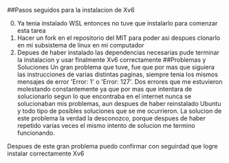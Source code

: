 ##Pasos seguidos para la instalacion de Xv6


0. Ya tenia instalado WSL entonces no tuve que instalarlo para comenzar esta tarea
1. Hacer un fork en el repositorio del MIT para poder asi despues clonarlo en mi subsistema de linux en mi computador
2. Depues de haber instalado las dependencias necesarias pude terminar la instalacion y usar finalmente Xv6 correctamente
##Problemas y Soluciones
Un gran problema que tuve, fue que por mas que siguiera las instrucciones de varias distintas paginas, siempre tenia los mismos mensajes de error 'Error: 1' o 'Error: 127'. Dos errores que me estuvieron molestando constantemente ya que por mas que intentara de solucionarlo segun lo que encontraba en el internet nunca se solucionaban mis problemas, aun despues de haber reinstalado Ubuntu y todo tipo de posibles soluciones que se me ocurrieron. La solucion de este problema la verdad la desconozco, porque despues de haber repetido varias veces el mismo intento de solucion me termino funcionando.

Despues de este gran problema puedo confirmar con seguirdad que logre instalar correctamente Xv6
